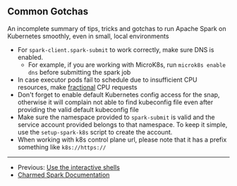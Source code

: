 ## Common Gotchas

An incomplete summary of tips, tricks and gotchas to run Apache Spark on Kubernetes smoothly, even in small, local environments

* For `spark-client.spark-submit` to work correctly, make sure DNS is enabled.
  * For example, if you are working with MicroK8s,  run ```microk8s enable dns``` before submitting the spark job
* In case executor pods fail to schedule due to insufficient CPU resources, make [fractional](https://kubernetes.io/docs/concepts/configuration/manage-resources-containers/#resource-units-in-kubernetes) CPU requests
* Don't forget to enable default Kubernetes config access for the snap, otherwise it will complain not able to find kubeconfig file even after providing the valid default kubeconfig file
* Make sure the namespace provided to `spark-submit` is valid and the service account provided belongs to that namespace. To keep it simple, use the `setup-spark-k8s` script to create the account.
* When working with k8s control plane url, please note that it has a prefix something like `k8s://https://`


***

* Previous: [ Use the interactive shells](https://discourse.charmhub.io/t/spark-client-snap-tutorial-interactive-mode/8954)
 * [Charmed Spark Documentation](https://discourse.charmhub.io/t/charmed-spark-documentation/8963)